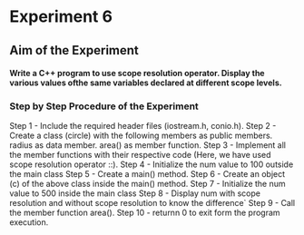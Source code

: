 # Experiment 6
## Aim of the Experiment
#### Write a C++ program to use scope resolution operator. Display the various values ofthe same variables declared at different scope levels.
### Step by Step Procedure of the Experiment
Step 1 - Include the required header files (iostream.h, conio.h).
Step 2 - Create a class (circle) with the following members as public members. radius as data member.
area() as member function.
Step 3 - Implement all the member functions with their respective code (Here, we have used scope resolution operator ::).
Step 4 - Initialize the num value to 100 outside the main class
Step 5 - Create a main() method.
Step 6 - Create an object (c) of the above class inside the main() method.
Step 7 - Initialize the num value to 500 inside the main class
Step 8 - Display num with scope resolution and without scope resolution to know the difference`
Step 9 - Call the member function area().
Step 10 - returnn 0 to exit form the program execution.
